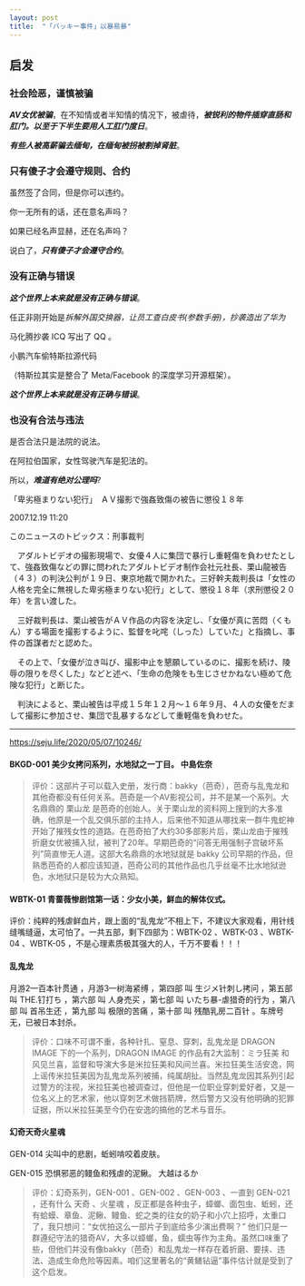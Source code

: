 ```yaml
---
layout: post
title:  "「バッキー事件」以暴易暴" 
---
```


## 启发

### 社会险恶，谨慎被骗

***AV女优被骗***，在不知情或者半知情的情况下，被虐待，***被锐利的物件插穿直肠和肛门。以至于下半生要用人工肛门度日***。

***有些人被高薪骗去缅甸，在缅甸被拐被割掉肾脏***。

### 只有傻子才会遵守规则、合约

虽然签了合同，但是你可以违约。

你一无所有的话，还在意名声吗？

如果已经名声显赫，还在名声吗？

说白了，***只有傻子才会遵守合约***。


### 没有正确与错误

***这个世界上本来就是没有正确与错误***。

任正非刚开始是*拆解外国交换器，让员工查白皮书(参数手册)，抄袭造出了华为*

马化腾抄袭 ICQ 写出了 QQ 。

小鹏汽车偷特斯拉源代码

（特斯拉其实是整合了 Meta/Facebook 的深度学习开源框架）。

***这个世界上本来就是没有正确与错误***。

### 也没有合法与违法

是否合法只是法院的说法。

在阿拉伯国家，女性驾驶汽车是犯法的。

所以，***难道有绝对公理吗***?



「卑劣極まりない犯行」　ＡＶ撮影で強姦致傷の被告に懲役１８年

2007.12.19 11:20

このニュースのトピックス：刑事裁判

　アダルトビデオの撮影現場で、女優４人に集団で暴行し重軽傷を負わせたとして、強姦致傷などの罪に問われたアダルトビデオ制作会社元社長、栗山龍被告（４３）の判決公判が１９日、東京地裁で開かれた。三好幹夫裁判長は「女性の人格を完全に無視した卑劣極まりない犯行」として、懲役１８年（求刑懲役２０年）を言い渡した。

　三好裁判長は、栗山被告がＡＶ作品の内容を決定し、「女優が真に苦悶（くもん）する場面を撮影するように、監督を叱咤（しった）していた」と指摘し、事件の首謀者だと認めた。

　その上で、「女優が泣き叫び、撮影中止を懇願しているのに、撮影を続け、陵辱の限りを尽くした」などと述べ、「生命の危険をも生じさせかねない極めて危険な犯行」と断じた。

　判決によると、栗山被告は平成１５年１２月～１６年９月、４人の女優をだまして撮影に参加させ、集団で乱暴するなどして重軽傷を負わせた。

--- 

<https://seju.life/2020/05/07/10246/>

#### BKGD-001 美少女拷问系列，水地狱之一丁目。 中島佐奈

> 评价：这部片子可以载入史册，发行商：bakky（芭奇），芭奇与乱鬼龙和其他奇都没有任何关系。芭奇是一个AV影视公司，并不是某一个系列。大名鼎鼎的 栗山龙 是芭奇的创始人。关于栗山龙的资料网上搜到的大多准确，他原是一个乱交俱乐部的主持人，后来他不知道从哪找来一群牛鬼蛇神开始了摧残女性的道路。在芭奇拍了大约30多部影片后，栗山龙由于摧残折磨女优被捕入狱，被判了20年。早期芭奇的“问答无用强制子宫破坏系列”简直惨无人道。这部大名鼎鼎的水地狱就是 bakky 公司早期的作品，但熟悉芭奇的人都应该知道，芭奇公司的其他作品也几乎丝毫不比水地狱逊色，水地狱只是较为大众熟知。

#### WBTK-01 青蔷薇惨剧馆第一话：少女小美，鲜血的解体仪式。

评价：纯粹的残虐鲜血片，跟上面的“乱鬼龙”不相上下，不建议大家观看，用针线缝嘴缝逼，太可怕了。一共五部，剩下四部为：WBTK-02 、WBTK-03 、WBTK-04 、WBTK-05 ，不是心理素质极其强大的人，千万不要看！！！

#### 乱鬼龙

月游2—百本针贯通 ，月游3—树海紧缚 ，第四部 叫 生ジメ针刺し拷问 ，第五部 叫 THE.钉打ち ，第六部 叫 人身売买 ，第七部 叫 いたち暴-虐猎奇的行为 ，第八部 叫 首吊生还 ，第九部 叫 极限的苦痛 ，第十部 叫 残酷乳房二百针 。车牌号无，已被日本封杀。

> 评价：口味不可谓不重，各种针扎、窒息、穿刺，乱鬼龙是 DRAGON IMAGE 下的一个系列，DRAGON IMAGE 的作品有2大监制：ミラ狂美 和 风见兰喜，监督和导演大多是米拉狂美和风间兰喜。米拉狂美生活安逸，网上谣传米拉狂美因为乱鬼龙系列被捕，纯属胡扯。当然乱鬼龙因其系列引起过警方的注视，米拉狂美也被调查过，但他是一位职业穿刺爱好者，又是一位名义上的艺术家，他以穿刺艺术做挡箭牌，然后警方又没有他明确的犯罪证据，所以米拉狂美至今仍在安逸的搞他的艺术与音乐。

#### 幻奇天奇火星魂

GEN-014 尖叫中的悲剧，蚯蚓啃咬着皮肤。

GEN-015 恐惧邪恶的鳗鱼和残虐的泥鳅。 大越はるか

> 评价：幻奇系列，GEN-001 、GEN-002 、GEN-003 、一直到 GEN-021 ，还有什么 天奇 、火星魂 ，反正都是各种虫子，蟑螂、面包虫、蚯蚓，还有蛤蟆、章鱼、泥鳅、鳗鱼、蛇之类的往女的奶子和小穴上招呼，太重口了，我只想问：“女优拍这么一部片子到底给多少演出费啊？” 他们只是一群遵纪守法的猎奇AV，大多以蟑螂，鱼，蠕虫等作为主角。虽然口味重了些，但他们并没有像bakky（芭奇）和乱鬼龙一样存在着折磨、要挟、违法、造成生命危险等因素。咱们这里著名的“黄鳝钻逼”事件估计就是受到了这个启发。
